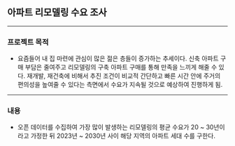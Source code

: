 ## 아파트 리모델링 수요 조사

***************

### 프로젝트 목적
* 요즘들어 내 집 마련에 관심이 많은 젊은 층들이 증가하는 추세이다. 신축 아파트 구매 부담은 줄여주고 리모델링의 구축 아파트 구매를 통해 만족을 느끼게 해줄 수 있다. 재개발, 재건축에 비해서 추진 조건이 비교적 간단하고 빠른 시간 안에 주거의 편의성을 높여줄 수 있다는 측면에서 수요가 지속될 것으로 예상하여 진행하게 됨.

***************

### 내용
* 오픈 데이터를 수집하여 가장 많이 발생하는 리모델링의 평균 수요가 20 ~ 30년이라고 가정한 뒤 2023년 ~ 2030년 사이 해당 지역의 아파트 세대 수를 구한다. 


